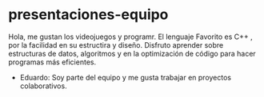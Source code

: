 # presentaciones-equipo


Hola, me gustan los videojuegos y programr. El lenguaje Favorito es  C++ , por la facilidad en su estructira y diseño.  Disfruto aprender sobre estructuras de datos, algoritmos y en la optimización de código para hacer programas más eficientes.
- Eduardo: Soy parte del equipo y me gusta trabajar en proyectos colaborativos.

